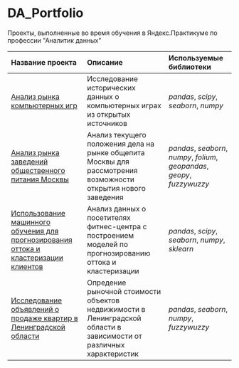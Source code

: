 # DA_Portfolio
Проекты, выполненные во время обучения в Яндекс.Практикуме по профессии "Аналитик данных"

| Название проекта | Описание | Используемые библиотеки | 
| :---------------------- | :---------------------- | :---------------------- |
| [Анализ рынка компьютерных игр](CafeMoscow_project) | Исследование исторических данных о компьютерных играх из открытых источников| *pandas*, *scipy*, *seaborn*, *numpy* |
| [Анализ рынка заведений общественного питания Москвы](CafeMoscow_project) | Анализ текущего положения дела на рынке общепита Москвы для рассмотрения возможности открытия нового заведения| *pandas*, *seaborn*, *numpy*, *folium*, *geopandas*, *geopy*, *fuzzywuzzy* |
| [Использование машинного обучения для прогнозирования оттока и кластеризации клиентов](GymClients_project) | Анализ данных о посетителях фитнес-центра с построением моделей по прогнозированию оттока и кластеризации| *pandas*, *scipy*, *seaborn*, *numpy*, *sklearn* |
| [Исследование объявлений о продаже квартир в Ленинградской области](RealtySPb_project) | Опредение рыночной стоимости объектов недвижимости в Ленинградской области в зависимости от различных характеристик| *pandas*, *seaborn*, *numpy*, *fuzzywuzzy* |
